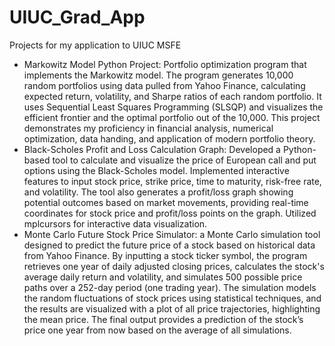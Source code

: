 # UIUC_Grad_App
Projects for my application to UIUC MSFE
-	Markowitz Model Python Project: Portfolio optimization program that implements the Markowitz model. The program generates 10,000 random portfolios using data pulled from Yahoo Finance, calculating expected return, volatility, and Sharpe ratios of each random portfolio. It uses Sequential Least Squares Programming (SLSQP) and visualizes the efficient frontier and the optimal portfolio out of the 10,000. This project demonstrates my proficiency in financial analysis, numerical optimization, data handing, and application of modern portfolio theory. 
-	Black-Scholes Profit and Loss Calculation Graph: Developed a Python-based tool to calculate and visualize the price of European call and put options using the Black-Scholes model. Implemented interactive features to input stock price, strike price, time to maturity, risk-free rate, and volatility. The tool also generates a profit/loss graph showing potential outcomes based on market movements, providing real-time coordinates for stock price and profit/loss points on the graph. Utilized mplcursors for interactive data visualization. 
-	Monte Carlo Future Stock Price Simulator: a Monte Carlo simulation tool designed to predict the future price of a stock based on historical data from Yahoo Finance. By inputting a stock ticker symbol, the program retrieves one year of daily adjusted closing prices, calculates the stock's average daily return and volatility, and simulates 500 possible price paths over a 252-day period (one trading year). The simulation models the random fluctuations of stock prices using statistical techniques, and the results are visualized with a plot of all price trajectories, highlighting the mean price. The final output provides a prediction of the stock’s price one year from now based on the average of all simulations.
